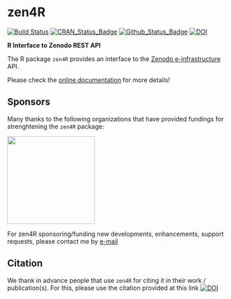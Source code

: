 # zen4R

[![Build Status](https://travis-ci.org/eblondel/zen4R.svg?branch=master)](https://travis-ci.org/eblondel/zen4R)
[![CRAN_Status_Badge](http://www.r-pkg.org/badges/version/zen4R)](https://cran.r-project.org/package=zen4R)
[![Github_Status_Badge](https://img.shields.io/badge/Github-0.4-blue.svg)](https://github.com/eblondel/zen4R)
[![DOI](https://zenodo.org/badge/DOI/10.5281/zenodo.2547036.svg)](https://doi.org/10.5281/zenodo.2547036)

**R Interface to Zenodo REST API**

The R package ``zen4R`` provides an interface to the [Zenodo e-infrastructure](https://zenodo.org) API.

Please check the [online documentation](https://github.com/eblondel/zen4R/wiki) for more details!

## Sponsors

Many thanks to the following organizations that have provided fundings for strenghtening the ``zen4R`` package:

<a href="https://en.ird.fr/"><img src="http://www.umr-marbec.fr/images/logo-ird-en.png" height=200 width=200/></a>

For zen4R sponsoring/funding new developments, enhancements, support requests, please contact me by [e-mail](mailto:emmanuel.blondel1@gmail.com)

## Citation

We thank in advance people that use ``zen4R`` for citing it in their work / publication(s). For this, please use the citation provided at this link [![DOI](https://zenodo.org/badge/DOI//10.5281/zenodo.2547036.svg)](https://doi.org//10.5281/zenodo.2547036)

